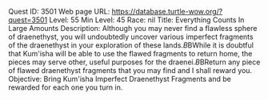 Quest ID: 3501
Web page URL: https://database.turtle-wow.org/?quest=3501
Level: 55
Min Level: 45
Race: nil
Title: Everything Counts In Large Amounts
Description: Although you may never find a flawless sphere of draenethyst, you will undoubtedly uncover various imperfect fragments of the draenethyst in your exploration of these lands.$B$BWhile it is doubtful that Kum'isha will be able to use the flawed fragments to return home, the pieces may serve other, useful purposes for the draenei.$B$BReturn any piece of flawed draenethyst fragments that you may find and I shall reward you.
Objective: Bring Kum'isha Imperfect Draenethyst Fragments and be rewarded for each one you turn in.
